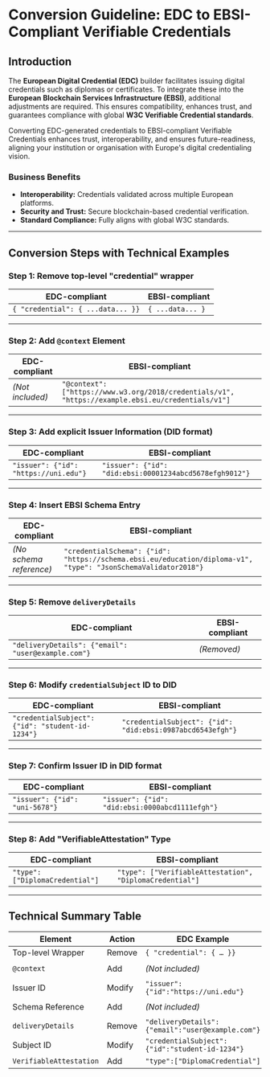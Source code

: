 # Conversion Guideline: EDC to EBSI-Compliant Verifiable Credentials

## Introduction

The **European Digital Credential (EDC)** builder facilitates issuing digital credentials such as diplomas or certificates. To integrate these into the **European Blockchain Services Infrastructure (EBSI)**, additional adjustments are required. This ensures compatibility, enhances trust, and guarantees compliance with global **W3C Verifiable Credential standards**.

Converting EDC-generated credentials to EBSI-compliant Verifiable Credentials enhances trust, interoperability, and ensures future-readiness, aligning your institution or organisation with Europe's digital credentialing vision.

### Business Benefits
- **Interoperability:** Credentials validated across multiple European platforms.
- **Security and Trust:** Secure blockchain-based credential verification.
- **Standard Compliance:** Fully aligns with global W3C standards.

---

## Conversion Steps with Technical Examples

### Step 1: Remove top-level "credential" wrapper

| EDC-compliant                           | EBSI-compliant                |
| --------------------------------------- | ----------------------------- |
| `{ "credential": { ...data... }}`        | `{ ...data... }`              |

---

### Step 2: Add `@context` Element

| EDC-compliant                           | EBSI-compliant                                              |
| --------------------------------------- | ----------------------------------------------------------- |
| *(Not included)*                        | `"@context": ["https://www.w3.org/2018/credentials/v1", "https://example.ebsi.eu/credentials/v1"]` |

---

### Step 3: Add explicit Issuer Information (DID format)

| EDC-compliant                                | EBSI-compliant                                    |
| -------------------------------------------- | ------------------------------------------------- |
| `"issuer": {"id": "https://uni.edu"}`       | `"issuer": {"id": "did:ebsi:00001234abcd5678efgh9012"}` |

---

### Step 4: Insert EBSI Schema Entry

| EDC-compliant                   | EBSI-compliant                                                 |
| ------------------------------- | -------------------------------------------------------------- |
| *(No schema reference)*         | `"credentialSchema": {"id": "https://schema.ebsi.eu/education/diploma-v1", "type": "JsonSchemaValidator2018"}` |

---

### Step 5: Remove `deliveryDetails`

| EDC-compliant                                        | EBSI-compliant     |
| ---------------------------------------------------- | ------------------ |
| `"deliveryDetails": {"email": "user@example.com"}` | *(Removed)*        |

---

### Step 6: Modify `credentialSubject` ID to DID

| EDC-compliant                                        | EBSI-compliant                                          |
| ---------------------------------------------------- | ------------------------------------------------------- |
| `"credentialSubject": {"id": "student-id-1234"}`    | `"credentialSubject": {"id": "did:ebsi:0987abcd6543efgh"}` |

---

### Step 7: Confirm Issuer ID in DID format

| EDC-compliant                              | EBSI-compliant                                      |
| ------------------------------------------ | --------------------------------------------------- |
| `"issuer": {"id": "uni-5678"}`          | `"issuer": {"id": "did:ebsi:0000abcd1111efgh"}`   |

---

### Step 8: Add "VerifiableAttestation" Type

| EDC-compliant                           | EBSI-compliant                                        |
| --------------------------------------- | ----------------------------------------------------- |
| `"type": ["DiplomaCredential"]`        | `"type": ["VerifiableAttestation", "DiplomaCredential"]` |

---

## Technical Summary Table

| Element                    | Action   | EDC Example                                 | EBSI Example                                       |
| -------------------------- | -------- | ------------------------------------------- | -------------------------------------------------- |
| Top-level Wrapper          | Remove   | `{ "credential": { … }}`                    | `{ … }`                                            |
| `@context`                 | Add      | *(Not included)*                            | `"@context": ["https://www.w3.org/2018/credentials/v1", "https://example.ebsi.eu/credentials/v1"]` |
| Issuer ID                  | Modify   | `"issuer": {"id":"https://uni.edu"}`        | `"issuer": {"id":"did:ebsi:issuerdidexample"}` |
| Schema Reference           | Add      | *(Not included)*                            | `"credentialSchema": {"id":"https://schema.ebsi.eu/...","type":"JsonSchemaValidator2018"}` |
| `deliveryDetails`          | Remove   | `"deliveryDetails": {"email":"user@example.com"}` | *(Removed)*                                        |
| Subject ID                 | Modify   | `"credentialSubject":{"id":"student-id-1234"}` | `"credentialSubject":{"id":"did:ebsi:subjectdidexample"}` |
| `VerifiableAttestation`    | Add      | `"type":["DiplomaCredential"]`               | `"type":["VerifiableAttestation","DiplomaCredential"]` |


